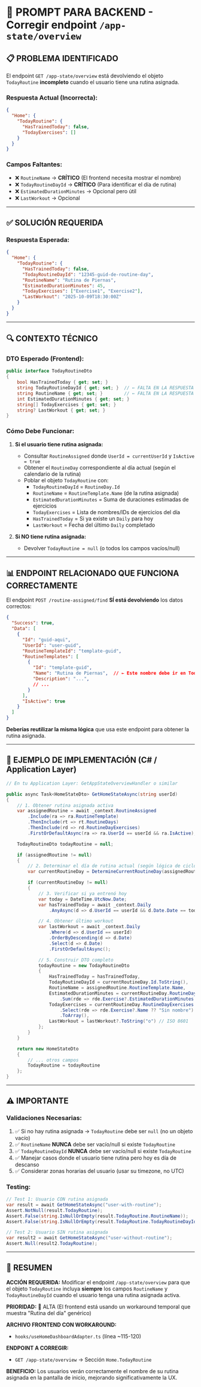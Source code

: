 # 🔧 PROMPT PARA BACKEND - Corregir endpoint `/app-state/overview`

## 📋 PROBLEMA IDENTIFICADO

El endpoint `GET /app-state/overview` está devolviendo el objeto `TodayRoutine` **incompleto** cuando el usuario tiene una rutina asignada.

### **Respuesta Actual (Incorrecta):**
```json
{
  "Home": {
    "TodayRoutine": {
      "HasTrainedToday": false,
      "TodayExercises": []
    }
  }
}
```

### **Campos Faltantes:**
- ❌ `RoutineName` → **CRÍTICO** (El frontend necesita mostrar el nombre)
- ❌ `TodayRoutineDayId` → **CRÍTICO** (Para identificar el día de rutina)
- ❌ `EstimatedDurationMinutes` → Opcional pero útil
- ❌ `LastWorkout` → Opcional

---

## ✅ SOLUCIÓN REQUERIDA

### **Respuesta Esperada:**
```json
{
  "Home": {
    "TodayRoutine": {
      "HasTrainedToday": false,
      "TodayRoutineDayId": "12345-guid-de-routine-day",
      "RoutineName": "Rutina de Piernas",
      "EstimatedDurationMinutes": 45,
      "TodayExercises": ["Exercise1", "Exercise2"],
      "LastWorkout": "2025-10-09T18:30:00Z"
    }
  }
}
```

---

## 🔍 CONTEXTO TÉCNICO

### **DTO Esperado (Frontend):**
```csharp
public interface TodayRoutineDto
{
    bool HasTrainedToday { get; set; }
    string TodayRoutineDayId { get; set; }  // ← FALTA EN LA RESPUESTA
    string RoutineName { get; set; }        // ← FALTA EN LA RESPUESTA
    int EstimatedDurationMinutes { get; set; }
    string[] TodayExercises { get; set; }
    string? LastWorkout { get; set; }
}
```

### **Cómo Debe Funcionar:**

1. **Si el usuario tiene rutina asignada:**
   - Consultar `RoutineAssigned` donde `UserId = currentUserId` y `IsActive = true`
   - Obtener el `RoutineDay` correspondiente al día actual (según el calendario de la rutina)
   - Poblar el objeto `TodayRoutine` con:
     - `TodayRoutineDayId` = `RoutineDay.Id`
     - `RoutineName` = `RoutineTemplate.Name` (de la rutina asignada)
     - `EstimatedDurationMinutes` = Suma de duraciones estimadas de ejercicios
     - `TodayExercises` = Lista de nombres/IDs de ejercicios del día
     - `HasTrainedToday` = Si ya existe un `Daily` para hoy
     - `LastWorkout` = Fecha del último `Daily` completado

2. **Si NO tiene rutina asignada:**
   - Devolver `TodayRoutine = null` (o todos los campos vacíos/null)

---

## 📊 ENDPOINT RELACIONADO QUE FUNCIONA CORRECTAMENTE

El endpoint `POST /routine-assigned/find` **SÍ está devolviendo** los datos correctos:

```json
{
  "Success": true,
  "Data": [
    {
      "Id": "guid-aqui",
      "UserId": "user-guid",
      "RoutineTemplateId": "template-guid",
      "RoutineTemplates": [
        {
          "Id": "template-guid",
          "Name": "Rutina de Piernas",  // ← Este nombre debe ir en TodayRoutine
          "Description": "...",
          // ...
        }
      ],
      "IsActive": true
    }
  ]
}
```

**Deberías reutilizar la misma lógica** que usa este endpoint para obtener la rutina asignada.

---

## 🎯 EJEMPLO DE IMPLEMENTACIÓN (C# / Application Layer)

```csharp
// En tu Application Layer: GetAppStateOverviewHandler o similar

public async Task<HomeStateDto> GetHomeStateAsync(string userId)
{
    // 1. Obtener rutina asignada activa
    var assignedRoutine = await _context.RoutineAssigned
        .Include(ra => ra.RoutineTemplate)
        .ThenInclude(rt => rt.RoutineDays)
        .ThenInclude(rd => rd.RoutineDayExercises)
        .FirstOrDefaultAsync(ra => ra.UserId == userId && ra.IsActive);

    TodayRoutineDto todayRoutine = null;

    if (assignedRoutine != null)
    {
        // 2. Determinar el día de rutina actual (según lógica de ciclo)
        var currentRoutineDay = DetermineCurrentRoutineDay(assignedRoutine);

        if (currentRoutineDay != null)
        {
            // 3. Verificar si ya entrenó hoy
            var today = DateTime.UtcNow.Date;
            var hasTrainedToday = await _context.Daily
                .AnyAsync(d => d.UserId == userId && d.Date.Date == today);

            // 4. Obtener último workout
            var lastWorkout = await _context.Daily
                .Where(d => d.UserId == userId)
                .OrderByDescending(d => d.Date)
                .Select(d => d.Date)
                .FirstOrDefaultAsync();

            // 5. Construir DTO completo
            todayRoutine = new TodayRoutineDto
            {
                HasTrainedToday = hasTrainedToday,
                TodayRoutineDayId = currentRoutineDay.Id.ToString(),
                RoutineName = assignedRoutine.RoutineTemplate.Name,
                EstimatedDurationMinutes = currentRoutineDay.RoutineDayExercises
                    .Sum(rde => rde.Exercise?.EstimatedDurationMinutes ?? 5),
                TodayExercises = currentRoutineDay.RoutineDayExercises
                    .Select(rde => rde.Exercise?.Name ?? "Sin nombre")
                    .ToArray(),
                LastWorkout = lastWorkout?.ToString("o") // ISO 8601
            };
        }
    }

    return new HomeStateDto
    {
        // ... otros campos
        TodayRoutine = todayRoutine
    };
}
```

---

## ⚠️ IMPORTANTE

### **Validaciones Necesarias:**

1. ✅ Si no hay rutina asignada → `TodayRoutine` debe ser `null` (no un objeto vacío)
2. ✅ `RoutineName` **NUNCA** debe ser vacío/null si existe `TodayRoutine`
3. ✅ `TodayRoutineDayId` **NUNCA** debe ser vacío/null si existe `TodayRoutine`
4. ✅ Manejar casos donde el usuario tiene rutina pero hoy es día de descanso
5. ✅ Considerar zonas horarias del usuario (usar su timezone, no UTC)

### **Testing:**

```csharp
// Test 1: Usuario CON rutina asignada
var result = await GetHomeStateAsync("user-with-routine");
Assert.NotNull(result.TodayRoutine);
Assert.False(string.IsNullOrEmpty(result.TodayRoutine.RoutineName));
Assert.False(string.IsNullOrEmpty(result.TodayRoutine.TodayRoutineDayId));

// Test 2: Usuario SIN rutina asignada
var result2 = await GetHomeStateAsync("user-without-routine");
Assert.Null(result2.TodayRoutine);
```

---

## 📝 RESUMEN

**ACCIÓN REQUERIDA:**
Modificar el endpoint `/app-state/overview` para que el objeto `TodayRoutine` incluya **siempre** los campos `RoutineName` y `TodayRoutineDayId` cuando el usuario tenga una rutina asignada activa.

**PRIORIDAD:** 🔴 ALTA (El frontend está usando un workaround temporal que muestra "Rutina del día" genérico)

**ARCHIVO FRONTEND CON WORKAROUND:**
- `hooks/useHomeDashboardAdapter.ts` (línea ~115-120)

**ENDPOINT A CORREGIR:**
- `GET /app-state/overview` → Sección `Home.TodayRoutine`

**BENEFICIO:**
Los usuarios verán correctamente el nombre de su rutina asignada en la pantalla de inicio, mejorando significativamente la UX.
